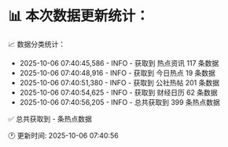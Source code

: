 📊 本次数据更新统计：
==========================

📈 数据分类统计：
- 2025-10-06 07:40:45,586 - INFO - 获取到 热点资讯 117 条数据
- 2025-10-06 07:40:48,916 - INFO - 获取到 今日热点 19 条数据
- 2025-10-06 07:40:51,380 - INFO - 获取到 公社热帖 201 条数据
- 2025-10-06 07:40:54,625 - INFO - 获取到 财经日历 62 条数据
- 2025-10-06 07:40:56,205 - INFO - 总共获取到 399 条热点数据

✅ 总共获取到 - 条热点数据

🕐 更新时间: 2025-10-06 07:40:56
